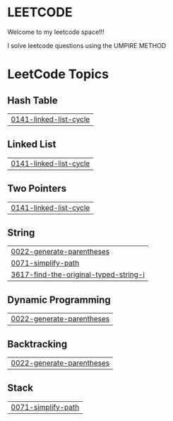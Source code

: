 # LEETCODE
Welcome to my leetcode space!!!

I solve leetcode questions using the UMPIRE METHOD

<!---LeetCode Topics Start-->
# LeetCode Topics
## Hash Table
|  |
| ------- |
| [0141-linked-list-cycle](https://github.com/uzom-a/LEETCODE/tree/master/0141-linked-list-cycle) |
## Linked List
|  |
| ------- |
| [0141-linked-list-cycle](https://github.com/uzom-a/LEETCODE/tree/master/0141-linked-list-cycle) |
## Two Pointers
|  |
| ------- |
| [0141-linked-list-cycle](https://github.com/uzom-a/LEETCODE/tree/master/0141-linked-list-cycle) |
## String
|  |
| ------- |
| [0022-generate-parentheses](https://github.com/uzom-a/LEETCODE/tree/master/0022-generate-parentheses) |
| [0071-simplify-path](https://github.com/uzom-a/LEETCODE/tree/master/0071-simplify-path) |
| [3617-find-the-original-typed-string-i](https://github.com/uzom-a/LEETCODE/tree/master/3617-find-the-original-typed-string-i) |
## Dynamic Programming
|  |
| ------- |
| [0022-generate-parentheses](https://github.com/uzom-a/LEETCODE/tree/master/0022-generate-parentheses) |
## Backtracking
|  |
| ------- |
| [0022-generate-parentheses](https://github.com/uzom-a/LEETCODE/tree/master/0022-generate-parentheses) |
## Stack
|  |
| ------- |
| [0071-simplify-path](https://github.com/uzom-a/LEETCODE/tree/master/0071-simplify-path) |
<!---LeetCode Topics End-->